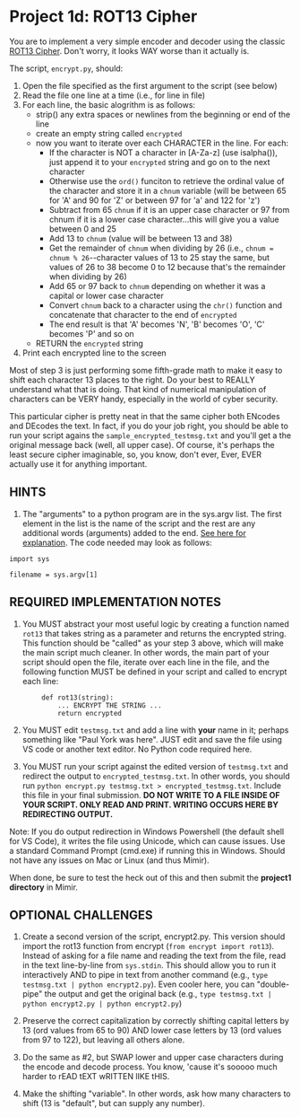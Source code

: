 # Project 1d: ROT13 Cipher

You are to implement a very simple encoder and decoder using the classic [ROT13 Cipher](http://www.crypto-it.net/eng/simple/rot13.html). Don't worry, it looks WAY worse than it actually is.

The script, `encrypt.py`, should: 

1. Open the file specified as the first argument to the script (see below)
2. Read the file one line at a time (i.e., for line in file)
3. For each line, the basic alogrithm is as follows:
    - strip() any extra spaces or newlines from the beginning or end of the line
    - create an empty string called `encrypted`
    - now you want to iterate over each CHARACTER in the line. For each:
        - If the character is NOT a character in [A-Za-z] (use isalpha()), just append it to your `encrypted` string and go on to the next character
        - Otherwise use the `ord()` funciton to retrieve the ordinal value of the character and store it in a `chnum` variable (will be between 65 for 'A' and 90 for 'Z' or between 97 for 'a' and 122 for 'z')
        - Subtract from 65 `chnum` if it is an upper case character or 97 from chnum if it is a lower case character...this will give you a value between 0 and 25
        - Add 13 to `chnum` (value will be between 13 and 38)
        - Get the remainder of `chnum` when dividing by 26 (i.e., `chnum = chnum % 26`--character values of 13 to 25 stay the same, but values of 26 to 38 become 0 to 12 because that's the remainder when dividing by 26)
        - Add 65 or 97 back to `chnum` depending on whether it was a capital or lower case character
        - Convert `chnum` back to a character using the `chr()` function and concatenate that character to the end of `encrypted`
        - The end result is that 'A' becomes 'N', 'B' becomes 'O', 'C' becomes 'P' and so on
    - RETURN the `encrypted` string
4. Print each encrypted line to the screen

Most of step 3 is just performing some fifth-grade math to make it easy to shift each character 13 places to the right. Do your best to REALLY understand what that is doing. That kind of numerical manipulation of characters can be VERY handy, especially in the world of cyber security. 

This particular cipher is pretty neat in that the same cipher both ENcodes and DEcodes the text. In fact, if you do your job right, you should be able to run your script agains the `sample_encrypted_testmsg.txt` and you'll get a the original message back (well, all upper case). Of course, it's perhaps the least secure cipher imaginable, so, you know, don't ever, Ever, EVER actually use it for anything important.

## HINTS 

1. The "arguments" to a python program are in the sys.argv list. The first element in the list is the name of the script and the rest are any additional words (arguments) added to the end. [See here for explanation](https://www.tutorialspoint.com/python/python_command_line_arguments.htm). The code needed may look as follows:
```
import sys

filename = sys.argv[1]
```

## REQUIRED IMPLEMENTATION NOTES 

1. You MUST abstract your most useful logic by creating a function named `rot13` that takes string as a parameter and returns the encrypted string. This function should be "called" as your step 3 above, which will make the main script much cleaner. In other words, the main part of your script should open the file, iterate over each line in the file, and the following function MUST be defined in your script and called to encrypt each line:

``` 
        def rot13(string): 
            ... ENCRYPT THE STRING ...
            return encrypted
``` 
2. You MUST edit `testmsg.txt` and add a line with __your__ name in it; perhaps something like "Paul York was here". JUST edit and save the file using VS code or another text editor. No Python code required here.

3. You MUST run your script against the edited version of  `testmsg.txt` and redirect the output to `encrypted_testmsg.txt`. In other words, you should run `python encrypt.py testmsg.txt > encrypted_testmsg.txt`. Include this file in your final submission. __DO NOT WRITE TO A FILE INSIDE OF YOUR SCRIPT. ONLY READ AND PRINT. WRITING OCCURS HERE BY REDIRECTING OUTPUT.__

Note: If you do output redirection in Windows Powershell (the default shell for VS Code), it writes the file using Unicode, which can cause issues. Use a standard Command Prompt (cmd.exe) if running this in Windows. Should not have any issues on Mac or Linux (and thus Mimir).

When done, be sure to test the heck out of this and then submit the __project1 directory__ in Mimir.

## OPTIONAL CHALLENGES 

1. Create a second version of the script, encrypt2.py. This version should import the rot13 function from encrypt (`from encrypt import rot13`). Instead of asking for a file name and reading the text from the file, read in the text line-by-line from `sys.stdin`. This should allow you to run it interactively AND to pipe in text from another command (e.g., `type testmsg.txt | python encrypt2.py`). Even cooler here, you can "double-pipe" the output and get the original back (e.g., `type testmsg.txt | python encrypt2.py | python encrypt2.py`)

2. Preserve the correct capitalization by correctly shifting capital letters by 13 (ord values from 65 to 90) AND lower case letters by 13 (ord values from 97 to 122), but leaving all others alone.

3. Do the same as #2, but SWAP lower and upper case characters during the encode and decode process. You know, 'cause it's sooooo much harder to rEAD tEXT wRITTEN lIKE tHIS.

4. Make the shifting "variable". In other words, ask how many characters to shift (13 is "default", but can supply any number).
